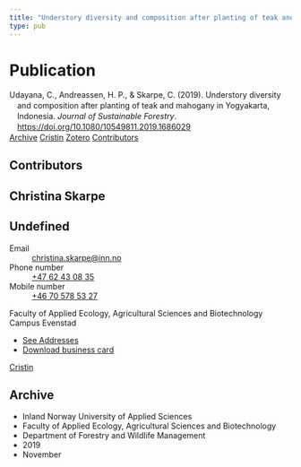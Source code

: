 ```yaml
---
title: "Understory diversity and composition after planting of teak and mahogany in Yogyakarta, Indonesia"
type: pub
---
```

<h1>Publication</h1>
<article id="csl-bib-container-WND94KRX" class="csl-bib-container">
  <div class="csl-bib-body" style="line-height: 1.35; padding-left: 1em; text-indent:-1em;">
  <div class="csl-entry">Udayana, C., Andreassen, H. P., &amp; Skarpe, C. (2019). Understory diversity and composition after planting of teak and mahogany in Yogyakarta, Indonesia. <i>Journal of Sustainable Forestry</i>. <a href="https://doi.org/10.1080/10549811.2019.1686029">https://doi.org/10.1080/10549811.2019.1686029</a></div>
</div>
  <div class="csl-bib-buttons">
    <a href="#taxonomy-article-WND94KRX" class="csl-bib-button">Archive</a>
    <a href="https://app.cristin.no/results/show.jsf?id=1745603" alt="Cristin URL" class="csl-bib-button">Cristin</a>
    <a href="http://zotero.org/groups/5022929/items/WND94KRX" alt="Zotero URL" class="csl-bib-button">Zotero</a>
    <a href="#contributors-article-WND94KRX" class="csl-bib-button">Contributors</a>
  </div>
  <div id="csl-bib-meta-container-WND94KRX"></div>
</article>
<div id="csl-bib-meta-WND94KRX" class="csl-bib-meta">
  <article id="contributors-article-WND94KRX" class="contributors-article">
    <h1>Contributors</h1>
    <div class="personas">
<div class="vrtx-hinn-person-card">
<div class="photo">
<i class="lar la-user-circle missing-person"></i>
</div>
<div class="info">
<hgroup><h1>Christina Skarpe</h1>
<h2>Undefined</h2>
</hgroup><dl>
<dt>Email</dt>
<dd>
<a href="mailto:christina.skarpe@inn.no">christina.skarpe@inn.no</a>
</dd>
<dt>Phone number</dt>
<dd><a href="tel:+4762430835">
+47 62 43 08 35
</a></dd>
<dt>Mobile number</dt>
<dd><a href="tel:+46705785327">
+46 70 578 53 27
</a></dd>
</dl>
<p>
Faculty of Applied Ecology, Agricultural Sciences and Biotechnology<br>
Campus Evenstad
</p>
<ul class="vrtx-hinn-links">
<li><a href="https://www.inn.no/english/find-an-employee/christina-skarpe.html#vrtx-hinn-addresses">See Addresses</a></li>
<li><a href="https://www.inn.no/english/find-an-employee/christina-skarpe.html?vrtx=vcf">Download business card</a></li>
</ul>
</div>
</div>
<a href="https://app.cristin.no/persons/show.jsf?id=328270" alt="Cristin URL" class="personas-cristin">Cristin</a>
</div>
  </article>
  <article id="taxonomy-article-WND94KRX" class="taxonomy-article">
    <h1>Archive</h1>
    <ul>
      <li>Inland Norway University of Applied Sciences</li>
      <li>Faculty of Applied Ecology, Agricultural Sciences and Biotechnology</li>
      <li>Department of Forestry and Wildlife Management</li>
      <li>2019</li>
      <li>November</li>
    </ul>
  </article>
</div>
